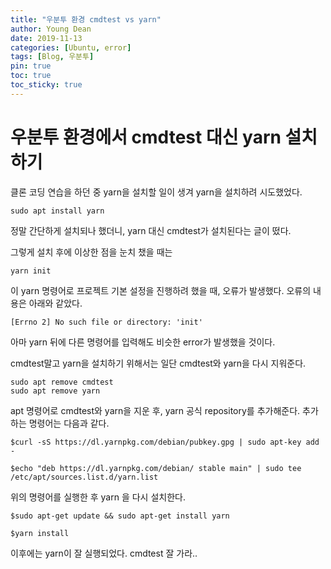 ```yaml
---
title: "우분투 환경 cmdtest vs yarn"
author: Young Dean
date: 2019-11-13
categories: [Ubuntu, error]
tags: [Blog, 우분투]
pin: true
toc: true
toc_sticky: true
---
```

# 우분투 환경에서 cmdtest 대신 yarn 설치하기

클론 코딩 연습을 하던 중 yarn을 설치할 일이 생겨 
yarn을 설치하려 시도했었다. 

```
sudo apt install yarn
```

정말 간단하게 설치되나 했더니,
yarn 대신 cmdtest가 설치된다는 글이 떴다. 

그렇게 설치 후에 이상한 점을 눈치 챘을 때는
``` 
yarn init 
```

이 yarn 명령어로 프로젝트 기본 설정을 
진행하려 했을 때, 오류가 발생했다. 
오류의 내용은 아래와 같았다. 

```
[Errno 2] No such file or directory: 'init'
```

아마 yarn 뒤에 다른 명령어를 입력해도 비슷한 
error가 발생했을 것이다. 

cmdtest말고 yarn을 설치하기 위해서는
일단 cmdtest와 yarn을 다시 지워준다.

```
sudo apt remove cmdtest
sudo apt remove yarn
```

apt 명령어로 cmdtest와 yarn을 지운 후,
yarn 공식 repository를 추가해준다.
추가하는 명령어는 다음과 같다.

```
$curl -sS https://dl.yarnpkg.com/debian/pubkey.gpg | sudo apt-key add -

$echo "deb https://dl.yarnpkg.com/debian/ stable main" | sudo tee /etc/apt/sources.list.d/yarn.list
```

위의 명령어를 실행한 후 yarn 을 다시 설치한다.

```
$sudo apt-get update && sudo apt-get install yarn

$yarn install
```

이후에는 yarn이 잘 실행되었다. cmdtest 잘 가라..
